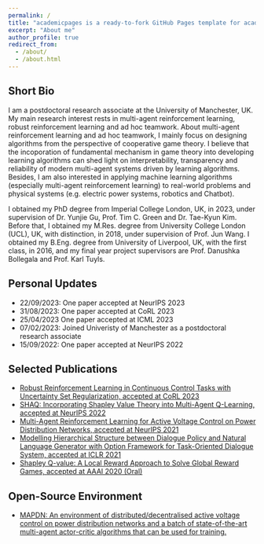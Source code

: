 ```yaml
---
permalink: /
title: "academicpages is a ready-to-fork GitHub Pages template for academic personal websites"
excerpt: "About me"
author_profile: true
redirect_from: 
  - /about/
  - /about.html
---
```


Short Bio
-----
I am a postdoctoral research associate at the University of Manchester, UK. My main research interest rests in multi-agent reinforcement learning, robust reinforcement learning and ad hoc teamwork. About multi-agent reinforcement learning and ad hoc teamwork, I mainly focus on designing algorithms from the perspective of cooperative game theory. I believe that the incoporation of fundamental mechanism in game theory into developing learning algorithms can shed light on interpretability, transparency and reliability of modern multi-agent systems driven by learning algorithms. Besides, I am also interested in applying machine learning algorithms (especially multi-agent reinforcement learning) to real-world problems and physical systems (e.g. electric power systems, robotics and Chatbot).

I obtained my PhD degree from Imperial College London, UK, in 2023, under supervision of Dr. Yunjie Gu, Prof. Tim C. Green and Dr. Tae-Kyun Kim. Before that, I obtained my M.Res. degree from University College London (UCL), UK, with distinction, in 2018, under supervision of Prof. Jun Wang. I obtained my B.Eng. degree from University of Liverpool, UK, with the first class, in 2016, and my final year project supervisors are Prof. Danushka Bollegala and Prof. Karl Tuyls.

Personal Updates
-----
- 22/09/2023: One paper accepted at NeurIPS 2023
- 31/08/2023: One paper accepted at CoRL 2023
- 25/04/2023 One paper accepted at ICML 2023
- 07/02/2023: Joined Univeristy of Manchester as a postdoctoral research associate
- 15/09/2022: One paper accepted at NeurIPS 2022

Selected Publications
-----
- [Robust Reinforcement Learning in Continuous Control Tasks with Uncertainty Set Regularization, accepted at CoRL 2023](https://arxiv.org/abs/2207.02016)
- [SHAQ: Incorporating Shapley Value Theory into Multi-Agent Q-Learning, accepted at NeurIPS 2022](https://arxiv.org/abs/2105.15013)
- [Multi-Agent Reinforcement Learning for Active Voltage Control on Power Distribution Networks, accepted at NeurIPS 2021](https://arxiv.org/abs/2110.14300)
- [Modelling Hierarchical Structure between Dialogue Policy and Natural Language Generator with Option Framework for Task-Oriented Dialogue System, accepted at ICLR 2021](https://arxiv.org/abs/2006.06814)
- [Shapley Q-value: A Local Reward Approach to Solve Global Reward Games, accepted at AAAI 2020 (Oral)](https://arxiv.org/abs/1907.05707)

Open-Source Environment
-----
- [MAPDN: An environment of distributed/decentralised active voltage control on power distribution networks and a batch of state-of-the-art multi-agent actor-critic algorithms that can be used for training.](https://github.com/Future-Power-Networks/MAPDN)
